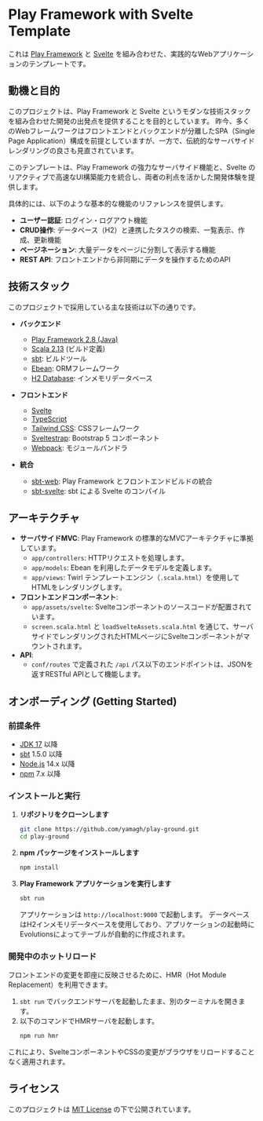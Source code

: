 # Play Framework with Svelte Template

これは [Play Framework](https://www.playframework.com/) と [Svelte](https://svelte.dev/) を組み合わせた、実践的なWebアプリケーションのテンプレートです。

## 動機と目的

このプロジェクトは、Play Framework と Svelte というモダンな技術スタックを組み合わせた開発の出発点を提供することを目的としています。
昨今、多くのWebフレームワークはフロントエンドとバックエンドが分離したSPA（Single Page Application）構成を前提としていますが、一方で、伝統的なサーバサイドレンダリングの良さも見直されています。

このテンプレートは、Play Framework の強力なサーバサイド機能と、Svelte のリアクティブで高速なUI構築能力を統合し、両者の利点を活かした開発体験を提供します。

具体的には、以下のような基本的な機能のリファレンスを提供します。

-   **ユーザー認証**: ログイン・ログアウト機能
-   **CRUD操作**: データベース（H2）と連携したタスクの検索、一覧表示、作成、更新機能
-   **ページネーション**: 大量データをページに分割して表示する機能
-   **REST API**: フロントエンドから非同期にデータを操作するためのAPI

## 技術スタック

このプロジェクトで採用している主な技術は以下の通りです。

-   **バックエンド**
    -   [Play Framework 2.8 (Java)](https://www.playframework.com/)
    -   [Scala 2.13](https://www.scala-lang.org/) (ビルド定義)
    -   [sbt](https://www.scala-sbt.org/): ビルドツール
    -   [Ebean](https://ebean.io/): ORMフレームワーク
    -   [H2 Database](https://www.h2database.com/): インメモリデータベース

-   **フロントエンド**
    -   [Svelte](https://svelte.dev/)
    -   [TypeScript](https://www.typescriptlang.org/)
    -   [Tailwind CSS](https://tailwindcss.com/): CSSフレームワーク
    -   [Sveltestrap](https://sveltestrap.github.io/): Bootstrap 5 コンポーネント
    -   [Webpack](https://webpack.js.org/): モジュールバンドラ

-   **統合**
    -   [sbt-web](https://github.com/sbt/sbt-web): Play Framework とフロントエンドビルドの統合
    -   [sbt-svelte](https://github.com/tanin47/sbt-svelte): sbt による Svelte のコンパイル

## アーキテクチャ

-   **サーバサイドMVC**: Play Framework の標準的なMVCアーキテクチャに準拠しています。
    -   `app/controllers`: HTTPリクエストを処理します。
    -   `app/models`: Ebean を利用したデータモデルを定義します。
    -   `app/views`: Twirl テンプレートエンジン（`.scala.html`）を使用してHTMLをレンダリングします。
-   **フロントエンドコンポーネント**:
    -   `app/assets/svelte`: Svelteコンポーネントのソースコードが配置されています。
    -   `screen.scala.html` と `loadSvelteAssets.scala.html` を通じて、サーバサイドでレンダリングされたHTMLページにSvelteコンポーネントがマウントされます。
-   **API**:
    -   `conf/routes` で定義された `/api` パス以下のエンドポイントは、JSONを返すRESTful APIとして機能します。

## オンボーディング (Getting Started)

### 前提条件

-   [JDK 17](https://adoptium.net/) 以降
-   [sbt](https://www.scala-sbt.org/download.html) 1.5.0 以降
-   [Node.js](https://nodejs.org/) 14.x 以降
-   [npm](https://www.npmjs.com/) 7.x 以降

### インストールと実行

1.  **リポジトリをクローンします**
    ```bash
    git clone https://github.com/yamagh/play-ground.git
    cd play-ground
    ```

2.  **npm パッケージをインストールします**
    ```bash
    npm install
    ```

3.  **Play Framework アプリケーションを実行します**
    ```bash
    sbt run
    ```
    アプリケーションは `http://localhost:9000` で起動します。
    データベースはH2インメモリデータベースを使用しており、アプリケーションの起動時にEvolutionsによってテーブルが自動的に作成されます。

### 開発中のホットリロード

フロントエンドの変更を即座に反映させるために、HMR（Hot Module Replacement）を利用できます。

1.  `sbt run` でバックエンドサーバを起動したまま、別のターミナルを開きます。
2.  以下のコマンドでHMRサーバを起動します。
    ```bash
    npm run hmr
    ```

これにより、SvelteコンポーネントやCSSの変更がブラウザをリロードすることなく適用されます。

## ライセンス

このプロジェクトは [MIT License](LICENSE) の下で公開されています。
